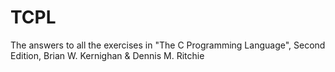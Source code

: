 # TCPL
The answers to all the exercises in "The C Programming Language", Second Edition, Brian W. Kernighan &amp; Dennis M. Ritchie
